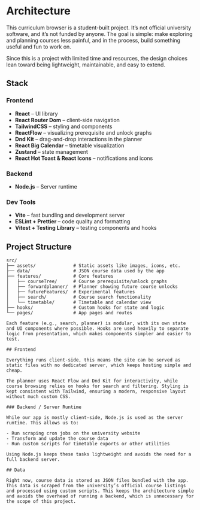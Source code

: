 # Architecture

This curriculum browser is a student-built project. It’s not official university software, and it’s not funded by anyone. The goal is simple: make exploring and planning courses less painful, and in the process, build something useful and fun to work on.

Since this is a project with limited time and resources, the design choices lean toward being lightweight, maintainable, and easy to extend.

## Stack

### Frontend

- **React** – UI library
- **React Router Dom** – client-side navigation
- **TailwindCSS** – styling and components
- **ReactFlow** – visualizing prerequisite and unlock graphs
- **Dnd Kit** – drag-and-drop interactions in the planner
- **React Big Calendar** – timetable visualization
- **Zustand** – state management
- **React Hot Toast & React Icons** – notifications and icons

### Backend

- **Node.js** – Server runtime

### Dev Tools

- **Vite** – fast bundling and development server
- **ESLint + Prettier** – code quality and formatting
- **Vitest + Testing Library** – testing components and hooks

## Project Structure

```text
src/
├── assets/              # Static assets like images, icons, etc.
├── data/                # JSON course data used by the app
├── features/            # Core features
│   ├── courseTree/      # Course prerequisite/unlock graphs
│   ├── forwardplanner/  # Planner showing future course unlocks
│   ├── futureFeatures/  # Experimental features
│   ├── search/          # Course search functionality
│   └── timetable/       # Timetable and calendar view
├── hooks/               # Custom hooks for state and logic
└── pages/               # App pages and routes

Each feature (e.g., search, planner) is modular, with its own state and UI components where possible. Hooks are used heavily to separate logic from presentation, which makes components simpler and easier to test.

## Frontend

Everything runs client-side, this means the site can be served as static files with no dedicated server, which keeps hosting simple and cheap.

The planner uses React Flow and Dnd Kit for interactivity, while course browsing relies on hooks for search and filtering. Styling is kept consistent with Tailwind, ensuring a modern, responsive layout without much custom CSS.

### Backend / Server Runtime

While our app is mostly client-side, Node.js is used as the server runtime. This allows us to:

- Run scraping cron jobs on the university website
- Transform and update the course data
- Run custom scripts for timetable exports or other utilities

Using Node.js keeps these tasks lightweight and avoids the need for a full backend server.

## Data

Right now, course data is stored as JSON files bundled with the app. This data is scraped from the university’s official course listings and processed using custom scripts. This keeps the architecture simple and avoids the overhead of running a backend, which is unnecessary for the scope of this project.
```
